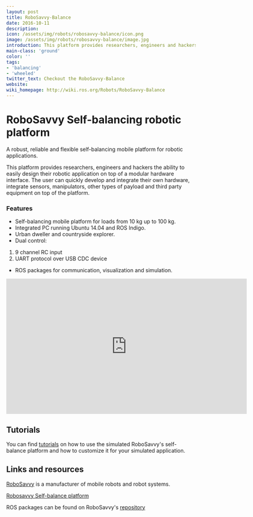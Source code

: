 ```yaml
---
layout: post
title: RoboSavvy-Balance
date: 2016-10-11
description:
icon: /assets/img/robots/robosavvy-balance/icon.png
image: /assets/img/robots/robosavvy-balance/image.jpg
introduction: This platform provides researchers, engineers and hackers the ability to easily design their robotic application on top of a modular hardware interface.
main-class: 'ground'
color: ''
tags:
- 'balancing'
- 'wheeled'
twitter_text: Checkout the RoboSavvy-Balance
website: 
wiki_homepage: http://wiki.ros.org/Robots/RoboSavvy-Balance
---
```


# RoboSavvy Self-balancing robotic platform

A robust, reliable and flexible self-balancing mobile platform for robotic applications.

This platform provides researchers, engineers and hackers the ability to easily design their robotic application on top of a modular hardware interface. The user can quickly develop and integrate their own hardware, integrate sensors, manipulators, other types of payload and third party equipment on top of the platform.

### Features

 * Self-balancing mobile platform for loads from 10 kg up to 100 kg.
 * Integrated PC running Ubuntu 14.04 and ROS Indigo.
 * Urban dweller and countryside explorer.
 * Dual control:
  1. 9 channel RC input
  2. UART protocol over USB CDC device
 * ROS packages for communication, visualization and simulation.

<iframe width="640" height="360" src="https://www.youtube.com/embed/rsUJatttq4Y?rel=0" frameborder="0" allowfullscreen></iframe>

## Tutorials

You can find [tutorials](RoboSavvy/RoboSavvy-Balance/Tutorials) on how to use the simulated RoboSavvy's self-balance platform and how to customize it for your simulated application.


## Links and resources
[RoboSavvy](http://www.robosavvy.com) is a manufacturer of mobile robots and robot systems. 

[Robosavvy Self-balance platform](http://robosavvy.com/store/sb-platform.html)

ROS packages can be found on RoboSavvy's [repository](https://github.com/robosavvy)

